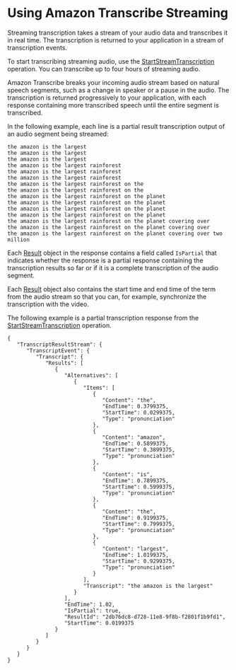 # Using Amazon Transcribe Streaming<a name="how-streaming"></a>

Streaming transcription takes a stream of your audio data and transcribes it in real time\. The transcription is returned to your application in a stream of transcription events\. 

To start transcribing streaming audio, use the [StartStreamTranscription](https://docs.aws.amazon.com/transcribe/latest/dg/API_streaming_StartStreamTranscription.html) operation\. You can transcribe up to four hours of streaming audio\. 

Amazon Transcribe breaks your incoming audio stream based on natural speech segments, such as a change in speaker or a pause in the audio\. The transcription is returned progressively to your application, with each response containing more transcribed speech until the entire segment is transcribed\. 

In the following example, each line is a partial result transcription output of an audio segment being streamed: 

```
the amazon is the largest 
the amazon is the largest 
the amazon is the largest 
the amazon is the largest rainforest 
the amazon is the largest rainforest 
the amazon is the largest rainforest
the amazon is the largest rainforest on the 
the amazon is the largest rainforest on the 
the amazon is the largest rainforest on the planet 
the amazon is the largest rainforest on the planet 
the amazon is the largest rainforest on the planet 
the amazon is the largest rainforest on the planet 
the amazon is the largest rainforest on the planet covering over 
the amazon is the largest rainforest on the planet covering over 
the amazon is the largest rainforest on the planet covering over two million
```

Each [Result](https://docs.aws.amazon.com/transcribe/latest/dg/API_streaming_Result.html) object in the response contains a field called `IsPartial` that indicates whether the response is a partial response containing the transcription results so far or if it is a complete transcription of the audio segment\. 

Each [Result](https://docs.aws.amazon.com/transcribe/latest/dg/API_streaming_Result.html) object also contains the start time and end time of the term from the audio stream so that you can, for example, synchronize the transcription with the video\. 

The following example is a partial transcription response from the [StartStreamTranscription](https://docs.aws.amazon.com/transcribe/latest/dg/API_streaming_StartStreamTranscription.html) operation\. 

```
{
   "TranscriptResultStream": { 
      "TranscriptEvent": { 
         "Transcript": { 
            "Results": [ 
               { 
                  "Alternatives": [ 
                     { 
                        "Items": [ 
                           { 
                              "Content": "the",
                              "EndTime": 0.3799375,
                              "StartTime": 0.0299375,
                              "Type": "pronunciation"
                           },
                           { 
                              "Content": "amazon",
                              "EndTime": 0.5899375,
                              "StartTime": 0.3899375,
                              "Type": "pronunciation"
                           },
                           { 
                              "Content": "is",
                              "EndTime": 0.7899375,
                              "StartTime": 0.5999375,
                              "Type": "pronunciation"
                           },
                           { 
                              "Content": "the",
                              "EndTime": 0.9199375,
                              "StartTime": 0.7999375,
                              "Type": "pronunciation"
                           },
                           { 
                              "Content": "largest",
                              "EndTime": 1.0199375,
                              "StartTime": 0.9299375,
                              "Type": "pronunciation"
                           }
                        ],
                        "Transcript": "the amazon is the largest"
                     }
                  ],
                  "EndTime": 1.02,
                  "IsPartial": true,
                  "ResultId": "2db76dc8-d728-11e8-9f8b-f2801f1b9fd1",
                  "StartTime": 0.0199375
               }
            ]
         }
      }
   }
}
```
